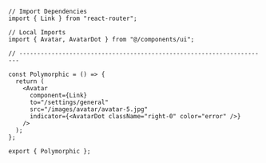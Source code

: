 ﻿```tsx
// Import Dependencies
import { Link } from "react-router";

// Local Imports
import { Avatar, AvatarDot } from "@/components/ui";

// ----------------------------------------------------------------------

const Polymorphic = () => {
  return (
    <Avatar
      component={Link}
      to="/settings/general"
      src="/images/avatar/avatar-5.jpg"
      indicator={<AvatarDot className="right-0" color="error" />}
    />
  );
};

export { Polymorphic };

```
